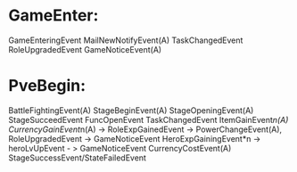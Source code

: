 GameEnter:
======================
GameEnteringEvent
MailNewNotifyEvent(A)
TaskChangedEvent
RoleUpgradedEvent
GameNoticeEvent(A)

PveBegin:
======================
BattleFightingEvent(A)
StageBeginEvent(A)
StageOpeningEvent(A)
StageSucceedEvent
FuncOpenEvent
TaskChangedEvent
ItemGainEvent*n(A)
CurrencyGainEvent*n(A) -> RoleExpGainedEvent -> PowerChangeEvent(A), RoleUpgradedEvent -> GameNoticeEvent
HeroExpGainingEvent*n -> heroLvUpEvent - > GameNoticeEvent
CurrencyCostEvent(A)
StageSuccessEvent/StateFailedEvent